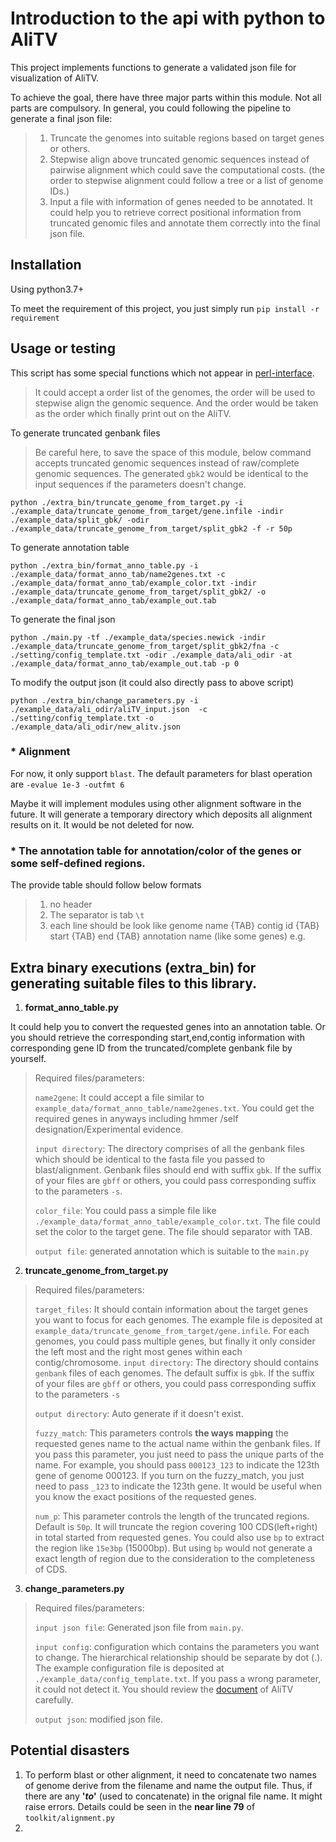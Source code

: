 # Introduction to the api with python to AliTV

This project implements functions to generate a validated json file for visualization of AliTV.

To achieve the goal, there have three major parts within this module. Not all parts are compulsory. In general, you could following the pipeline to generate a final json file: 
> 1. Truncate the genomes into suitable regions based on target genes or others.
> 2. Stepwise align above truncated genomic sequences instead of pairwise alignment which could save the computational costs. (the order to stepwise alignment could follow a tree or a list of genome IDs.)
> 3. Input a file with information of genes needed to be annotated. It could help you to retrieve correct positional information from truncated genomic files and annotate them correctly into the final json file.


## Installation
Using python3.7+

To meet the requirement of this project, you just simply run `pip install -r requirement`


## Usage or testing

This script has some special functions which not appear in [perl-interface](https://github.com/AliTVTeam/AliTV-perl-interface).

> It could accept a order list of the genomes, the order will be used to stepwise align the genomic sequence. And the order would be taken as the order which finally print out on the AliTV.

To generate truncated genbank files

> Be careful here, to save the space of this module, below command accepts truncated genomic sequences instead of raw/complete genomic sequences. The generated `gbk2` would be identical to the input sequences if the parameters doesn't change.

`python ./extra_bin/truncate_genome_from_target.py -i ./example_data/truncate_genome_from_target/gene.infile -indir ./example_data/split_gbk/ -odir ./example_data/truncate_genome_from_target/split_gbk2 -f -r 50p`

To generate annotation table

`python ./extra_bin/format_anno_table.py -i ./example_data/format_anno_tab/name2genes.txt -c ./example_data/format_anno_tab/example_color.txt -indir ./example_data/truncate_genome_from_target/split_gbk2/ -o ./example_data/format_anno_tab/example_out.tab`

To generate the final json

`python ./main.py -tf ./example_data/species.newick -indir ./example_data/truncate_genome_from_target/split_gbk2/fna -c ./setting/config_template.txt -odir ./example_data/ali_odir -at ./example_data/format_anno_tab/example_out.tab -p 0`

To modify the output json (it could also directly pass to above script)

`python ./extra_bin/change_parameters.py -i ./example_data/ali_odir/aliTV_input.json  -c ./setting/config_template.txt -o ./example_data/ali_odir/new_alitv.json`


### * Alignment
For now, it only support `blast`. The default parameters for blast operation are `-evalue 1e-3 -outfmt 6 `

Maybe it will implement modules using other alignment software in the future.
It will generate a temporary directory which deposits all alignment results on it. It would be not deleted for now.

### * The annotation table for annotation/color of the genes or some self-defined regions.

The provide table should follow below formats

> 1. no header
> 2. The separator is tab  `\t`
> 3. each line should be look like genome name {TAB} contig id {TAB} start {TAB} end {TAB} annotation name (like some genes)
   e.g.


## Extra binary executions (extra_bin) for generating suitable files to this library.
1. **format_anno_table.py**

It could help you to convert the requested genes into an annotation table. Or you should retrieve the corresponding start,end,contig information with corresponding gene ID from the truncated/complete genbank file by yourself.
> Required files/parameters:
> 
> `name2gene`: It could accept a file similar to `example_data/format_anno_table/name2genes.txt`. You could get the required genes in anyways including hmmer /self designation/Experimental evidence.
>
> `input directory`: The directory comprises of all the genbank files which should be identical to the fasta file you passed to blast/alignment. Genbank files should end with suffix `gbk`. If the suffix of your files are `gbff` or others, you could pass corresponding suffix to the parameters `-s`. 
> 
> `color_file`: You could pass a simple file like `./example_data/format_anno_table/example_color.txt`. The file could set the color to the target gene. The file should separator with TAB.
> 
> `output file`: generated annotation which is suitable to the `main.py`

2. **truncate_genome_from_target.py**

> Required files/parameters:
> 
> `target_files`: It should contain information about the target genes you want to focus for each genomes. The example file is deposited at `example_data/truncate_genome_from_target/gene.infile`. For each genomes, you could pass multiple genes, but finally it only consider the left most and the right most genes within each contig/chromosome.
> `input directory`: The directory should contains `genbank` files of each genomes. The default suffix is `gbk`. If the suffix of your files are `gbff` or others, you could pass corresponding suffix to the parameters `-s`
> 
> `output directory`: Auto generate if it doesn't exist.
> 
> `fuzzy_match`: This parameters controls **the ways mapping** the requested genes name to the actual name within the genbank files. If you pass this parameter, you just need to pass the unique parts of the name. For example, you should pass `000123_123` to indicate the 123th gene of genome 000123. If you turn on the fuzzy_match, you just need to pass `_123` to indicate the 123th gene. It would be useful when you know the exact positions of the requested genes.
> 
> `num_p`: This parameter controls the length of the truncated regions. Default is `50p`. It will truncate the region covering 100 CDS(left+right) in total started from requested genes. You could also use `bp` to extract the region like `15e3bp` (15000bp). But using `bp` would not generate a exact length of region due to the consideration to the completeness of CDS. 

3. **change_parameters.py**

> Required files/parameters: 
> 
> `input json file`: Generated json file from `main.py`. 
> 
> `input config`: configuration which contains the parameters you want to change. The hierarchical relationship should be separate by dot (.). The example configuration file is deposited at `./example_data/config_template.txt`. If you pass a wrong parameter, it could not detect it. You should review the [document](https://alitvteam.github.io/AliTV/d3/doc/AliTV.html) of AliTV carefully.
> 
> `output json`: modified json file.

## Potential disasters

1. To perform blast or other alignment, it need to concatenate two names of genome derive from the filename and name the output file. Thus, if there are any **'_to_'** (used to concatenate)  in the orignal file name. It might raise errors. Details could be seen in the **near line 79** of `toolkit/alignment.py`
2.


